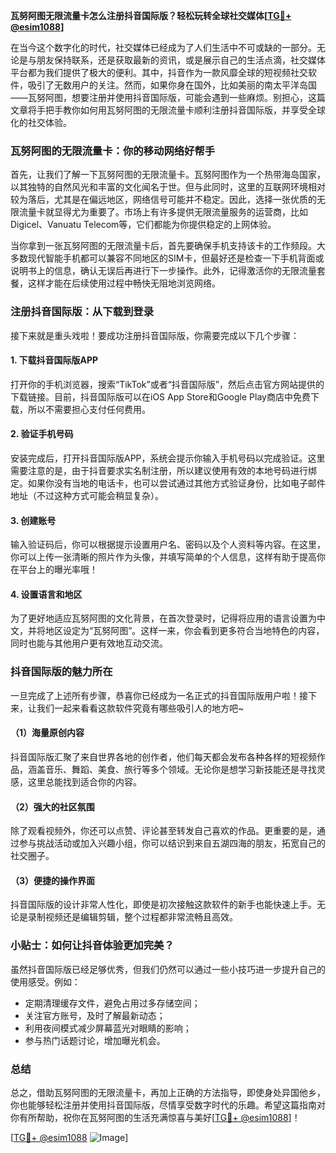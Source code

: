 **瓦努阿图无限流量卡怎么注册抖音国际版？轻松玩转全球社交媒体[[TG💪+ @esim1088](https://t.me/s/esim1088)]**

在当今这个数字化的时代，社交媒体已经成为了人们生活中不可或缺的一部分。无论是与朋友保持联系，还是获取最新的资讯，或是展示自己的生活点滴，社交媒体平台都为我们提供了极大的便利。其中，抖音作为一款风靡全球的短视频社交软件，吸引了无数用户的关注。然而，如果你身在国外，比如美丽的南太平洋岛国——瓦努阿图，想要注册并使用抖音国际版，可能会遇到一些麻烦。别担心，这篇文章将手把手教你如何用瓦努阿图的无限流量卡顺利注册抖音国际版，并享受全球化的社交体验。

### 瓦努阿图的无限流量卡：你的移动网络好帮手

首先，让我们了解一下瓦努阿图的无限流量卡。瓦努阿图作为一个热带海岛国家，以其独特的自然风光和丰富的文化闻名于世。但与此同时，这里的互联网环境相对较为落后，尤其是在偏远地区，网络信号可能并不稳定。因此，选择一张优质的无限流量卡就显得尤为重要了。市场上有许多提供无限流量服务的运营商，比如Digicel、Vanuatu Telecom等，它们都能为你提供稳定的上网体验。

当你拿到一张瓦努阿图的无限流量卡后，首先要确保手机支持该卡的工作频段。大多数现代智能手机都可以兼容不同地区的SIM卡，但最好还是检查一下手机背面或说明书上的信息，确认无误后再进行下一步操作。此外，记得激活你的无限流量套餐，这样才能在后续使用过程中畅快无阻地浏览网络。

### 注册抖音国际版：从下载到登录

接下来就是重头戏啦！要成功注册抖音国际版，你需要完成以下几个步骤：

#### 1. 下载抖音国际版APP
打开你的手机浏览器，搜索“TikTok”或者“抖音国际版”，然后点击官方网站提供的下载链接。目前，抖音国际版可以在iOS App Store和Google Play商店中免费下载，所以不需要担心支付任何费用。

#### 2. 验证手机号码
安装完成后，打开抖音国际版APP，系统会提示你输入手机号码以完成验证。这里需要注意的是，由于抖音要求实名制注册，所以建议使用有效的本地号码进行绑定。如果你没有当地的电话卡，也可以尝试通过其他方式验证身份，比如电子邮件地址（不过这种方式可能会稍显复杂）。

#### 3. 创建账号
输入验证码后，你可以根据提示设置用户名、密码以及个人资料等内容。在这里，你可以上传一张清晰的照片作为头像，并填写简单的个人信息，这样有助于提高你在平台上的曝光率哦！

#### 4. 设置语言和地区
为了更好地适应瓦努阿图的文化背景，在首次登录时，记得将应用的语言设置为中文，并将地区设定为“瓦努阿图”。这样一来，你会看到更多符合当地特色的内容，同时也能与其他用户更有效地互动交流。

### 抖音国际版的魅力所在

一旦完成了上述所有步骤，恭喜你已经成为一名正式的抖音国际版用户啦！接下来，让我们一起来看看这款软件究竟有哪些吸引人的地方吧~

#### （1）海量原创内容
抖音国际版汇聚了来自世界各地的创作者，他们每天都会发布各种各样的短视频作品，涵盖音乐、舞蹈、美食、旅行等多个领域。无论你是想学习新技能还是寻找灵感，这里总能找到适合你的内容。

#### （2）强大的社区氛围
除了观看视频外，你还可以点赞、评论甚至转发自己喜欢的作品。更重要的是，通过参与挑战活动或加入兴趣小组，你可以结识到来自五湖四海的朋友，拓宽自己的社交圈子。

#### （3）便捷的操作界面
抖音国际版的设计非常人性化，即使是初次接触这款软件的新手也能快速上手。无论是录制视频还是编辑剪辑，整个过程都非常流畅且高效。

### 小贴士：如何让抖音体验更加完美？

虽然抖音国际版已经足够优秀，但我们仍然可以通过一些小技巧进一步提升自己的使用感受。例如：

- 定期清理缓存文件，避免占用过多存储空间；
- 关注官方账号，及时了解最新动态；
- 利用夜间模式减少屏幕蓝光对眼睛的影响；
- 参与热门话题讨论，增加曝光机会。

### 总结

总之，借助瓦努阿图的无限流量卡，再加上正确的方法指导，即使身处异国他乡，你也能够轻松注册并使用抖音国际版，尽情享受数字时代的乐趣。希望这篇指南对你有所帮助，祝你在瓦努阿图的生活充满惊喜与美好[[TG💪+ @esim1088](https://t.me/s/esim1088)]！

[[TG💪+ @esim1088](https://t.me/s/esim1088) ![Image](https://i.postimg.cc/4NQfJmqS/Snipaste-2025-05-13-00-14-12.png)]